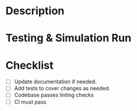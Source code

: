 <!---
The PR title should follow [conventional commits](https://www.conventionalcommits.org/)
-->

# Description

<!--- Describe your changes in detail -->

# Testing & Simulation Run

# Checklist

- [ ] Update documentation if needed.
- [ ] Add tests to cover changes as needed.
- [ ] Codebase passes linting checks
- [ ] CI must pass
